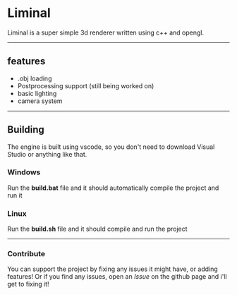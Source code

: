 # Liminal
Liminal is a super simple 3d renderer written using c++ and opengl.

---

## features
* .obj loading
* Postprocessing support (still being worked on)
* basic lighting
* camera system

---
  

## Building
The engine is built using vscode, so you don't need to download Visual Studio or anything like that.

### Windows
Run the **build.bat** file and it should automatically compile the project and run it

### Linux
Run the **build.sh** file and it should compile and run the project


---


### Contribute
You can support the project by fixing any issues it might have, or adding features! Or if you find any issues, open an *Issue* on the github page and i'll get to fixing it!
